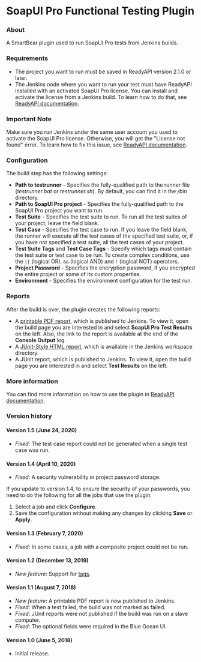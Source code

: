 # SoapUI Pro Functional Testing Plugin

### About

A SmartBear plugin used to run SoapUI Pro tests from Jenkins builds. 

### Requirements

* The project you want to run must be saved in ReadyAPI version 2.1.0 or later.
* The Jenkins node where you want to run your test must have ReadyAPI installed with an activated SoapUI Pro license. You can install and activate the license from a Jenkins build. To learn how to do that, see [ReadyAPI documentation](https://support.smartbear.com/readyapi/docs/soapui/running/automating/jenkins.html).

### Important Note

Make sure you run Jenkins under the same user account you used to activate the SoapUI Pro license. Otherwise, you will get the "License not found" error. To learn how to fix this issue, see [ReadyAPI documentation](https://support.smartbear.com/readyapi/docs/general-info/licensing/troubleshooting/jenkins.html).

### Configuration

The build step has the following settings:  
	
* **Path to testrunner** - Specifies the fully-qualified path to the runner file (*testrunner.bat* or *testrunner.sh*). By default, you can find it in the *<ReadyAPI installation>/bin* directory.
* **Path to SoapUI Pro project** -  Specifies the fully-qualified path to the SoapUI Pro project you want to run.
* **Test Suite** - Specifies the test suite to run. To run all the test suites of your project, leave the field blank.
* **Test Case** - Specifies the test case to run. If you leave the field blank, the runner will execute all the test cases of the specified test suite, or, if you have not specified a test suite, all the test cases of your project.
* **Test Suite Tags** and **Test Case Tags** - Specify which tags must contain the test suite or test case to be run. To create complex conditions, use the `||` (logical OR), `&&` (logical AND) and `!` (logical NOT) operators.
* **Project Password** - Specifies the encryption password, if you encrypted the entire project or some of its custom properties.
* **Environment** - Specifies the environment configuration for the test run.

### Reports

After the build is over, the plugin creates the following reports:

*	A [printable PDF report](https://support.smartbear.com/readyapi/docs/testing/reports/getting-started.html), which is published to Jenkins. To view it, open the build page you are interested in and select **SoapUI Pro Test Results** on the left. Also, the link to the report is available at the end of the **Console Output** log.
*	A [JUnit-Style HTML report](https://support.smartbear.com/readyapi/docs/testing/reports/existing/html.html), which is available in the Jenkins workspace directory.
*	A JUnit report, which is published to Jenkins. To view it, open the build page you are interested in and select **Test Results** on the left.

### More information

You can find more information on how to use the plugin in [ReadyAPI documentation](https://support.smartbear.com/readyapi/docs/soapui/running/automating/jenkins.html).

### Version history

#### Version 1.5 (June 24, 2020)

* *Fixed*: The test case report could not be generated when a single test case was run.

#### Version 1.4 (April 10, 2020)

* *Fixed*: A security vulnerability in project password storage. 

If you update to version 1.4, to ensure the security of your passwords, you need to do the following for all the jobs that use the plugin:

1. Select a job and click **Configure**. 
2. Save the configuration without making any changes by clicking **Save** or **Apply**.

#### Version 1.3 (February 7, 2020)

* *Fixed*: In some cases, a job with a composite project could not be run.

#### Version 1.2 (December 13, 2019)

* *New feature*: Support for [tags](https://support.smartbear.com/readyapi/docs/soapui/ui/project.html#tags).

#### Version 1.1 (August 7, 2018)

* *New feature*: A printable PDF report is now published to Jenkins.
* *Fixed*: When a test failed, the build was not marked as failed.
* *Fixed*: JUnit reports were not published if the build was run on a slave computer.
* *Fixed*: The optional fields were required in the Blue Ocean UI.

#### Version 1.0 (June 5, 2018)

* Initial release.
